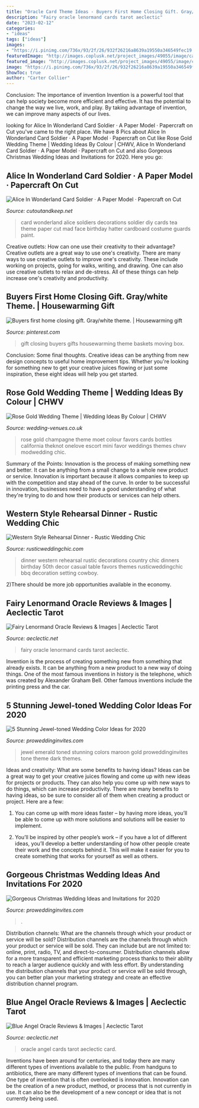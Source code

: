 ```yaml
---
title: "Oracle Card Theme Ideas - Buyers First Home Closing Gift. Gray/white Theme."
description: "Fairy oracle lenormand cards tarot aeclectic"
date: "2023-02-12"
categories:
- "ideas"
tags: ["ideas"]
images:
- "https://i.pinimg.com/736x/93/2f/26/932f26216a8639a19550a346549fec19.jpg"
featuredImage: "http://images.coplusk.net/project_images/49055/image/card_1275305037.jpg"
featured_image: "http://images.coplusk.net/project_images/49055/image/card_1275305037.jpg"
image: "https://i.pinimg.com/736x/93/2f/26/932f26216a8639a19550a346549fec19.jpg"
ShowToc: true
author: "Carter Collier"
---
```



Conclusion: The importance of invention
Invention is a powerful tool that can help society become more efficient and effective. It has the potential to change the way we live, work, and play. By taking advantage of invention, we can improve many aspects of our lives.

	

		
looking for Alice In Wonderland Card Soldier · A Paper Model · Papercraft on Cut you've came to the right place. We have 8 Pics about Alice In Wonderland Card Soldier · A Paper Model · Papercraft on Cut like Rose Gold Wedding Theme | Wedding Ideas By Colour | CHWV, Alice In Wonderland Card Soldier · A Paper Model · Papercraft on Cut and also Gorgeous Christmas Wedding Ideas and Invitations for 2020. Here you go:
		
    
## Alice In Wonderland Card Soldier · A Paper Model · Papercraft On Cut

<img loading=lazy src="http://images.coplusk.net/project_images/49055/image/card_1275305037.jpg" onerror="this.onerror=null;this.src='https://tse3.mm.bing.net/th?id=OIP.1AL_XF22m_w3TgM540uWEAHaJ4&amp;pid=15.1';" alt="Alice In Wonderland Card Soldier · A Paper Model · Papercraft on Cut">

_Source: cutoutandkeep.net_

>card wonderland alice soldiers decorations soldier diy cards tea theme paper cut mad face birthday hatter cardboard costume guards paint. 

	

Creative outlets: How can one use their creativity to their advantage?
Creative outlets are a great way to use one's creativity. There are many ways to use creative outlets to improve one's creativity. These include working on projects, going for walks, writing, and drawing. One can also use creative outlets to relax and de-stress. All of these things can help increase one's creativity and productivity.

    
## Buyers First Home Closing Gift. Gray/white Theme. | Housewarming Gift

<img loading=lazy src="https://i.pinimg.com/736x/93/2f/26/932f26216a8639a19550a346549fec19.jpg" onerror="this.onerror=null;this.src='https://tse3.mm.bing.net/th?id=OIP.THApuAyl2L4Xr-_0fYTAPwHaJc&amp;pid=15.1';" alt="Buyers first home closing gift. Gray/white theme. | Housewarming gift">

_Source: pinterest.com_

>gift closing buyers gifts housewarming theme baskets moving box. 

	

Conclusion: Some final thoughts.
Creative ideas can be anything from new design concepts to useful home improvement tips. Whether you're looking for something new to get your creative juices flowing or just some inspiration, these eight ideas will help you get started.

    
## Rose Gold Wedding Theme | Wedding Ideas By Colour | CHWV

<img loading=lazy src="https://www.wedding-venues.co.uk/sites/default/files/16.wedding-ideas-colour-rose-gold-wedding-theme.jpg" onerror="this.onerror=null;this.src='https://tse1.mm.bing.net/th?id=OIP.cIq3QhkmY6lyynOUTztICgHaLH&amp;pid=15.1';" alt="Rose Gold Wedding Theme | Wedding Ideas By Colour | CHWV">

_Source: wedding-venues.co.uk_

>rose gold champagne theme moet colour favors cards bottles california theknot onelove escort mini favor weddings themes chwv modwedding chic. 

	

Summary of the Points:
Innovation is the process of making something new and better. It can be anything from a small change to a whole new product or service. Innovation is important because it allows companies to keep up with the competition and stay ahead of the curve. In order to be successful in innovation, businesses need to have a good understanding of what they're trying to do and how their products or services can help others.

    
## Western Style Rehearsal Dinner - Rustic Wedding Chic

<img loading=lazy src="http://rusticweddingchic.com/wp-content/uploads/2012/03/western-chic-rehearsal-dinner-590x889.jpg" onerror="this.onerror=null;this.src='https://tse1.mm.bing.net/th?id=OIP.jFeStPyF8Byh2F-IEARwnAHaLK&amp;pid=15.1';" alt="Western Style Rehearsal Dinner - Rustic Wedding Chic">

_Source: rusticweddingchic.com_

>dinner western rehearsal rustic decorations country chic dinners birthday 50th decor casual table favors themes rusticweddingchic bbq decoration setting cowboy. 

	

2)There should be more job opportunities available in the economy. 

    
## Fairy Lenormand Oracle Reviews &amp; Images | Aeclectic Tarot

<img loading=lazy src="https://www.aeclectic.net/tarot/cards/_img/fairy-lenormand-oracle-13285.jpg" onerror="this.onerror=null;this.src='https://tse3.mm.bing.net/th?id=OIP.H0w0mnMsi9dIPAQEaz3UAgHaKi&amp;pid=15.1';" alt="Fairy Lenormand Oracle Reviews &amp; Images | Aeclectic Tarot">

_Source: aeclectic.net_

>fairy oracle lenormand cards tarot aeclectic. 

	

Invention is the process of creating something new from something that already exists. It can be anything from a new product to a new way of doing things. One of the most famous inventions in history is the telephone, which was created by Alexander Graham Bell. Other famous inventions include the printing press and the car.

    
## 5 Stunning Jewel-toned Wedding Color Ideas For 2020

<img loading=lazy src="https://www.proweddinginvites.com/blog/wp-content/uploads/2019/12/5-41-600x1000.jpg" onerror="this.onerror=null;this.src='https://tse4.mm.bing.net/th?id=OIP.iuEbrS8qTQDXwHU4kM3qCAHaMW&amp;pid=15.1';" alt="5 Stunning Jewel-toned Wedding Color Ideas for 2020">

_Source: proweddinginvites.com_

>jewel emerald toned stunning colors maroon gold proweddinginvites tone theme dark themes. 

	

Ideas and creativity: What are some benefits to having ideas?
Ideas can be a great way to get your creative juices flowing and come up with new ideas for projects or products. They can also help you come up with new ways to do things, which can increase productivity. There are many benefits to having ideas, so be sure to consider all of them when creating a product or project. Here are a few: 
1. You can come up with more ideas faster – by having more ideas, you’ll be able to come up with more solutions and solutions will be easier to implement.

2. You’ll be inspired by other people’s work – if you have a lot of different ideas, you’ll develop a better understanding of how other people create their work and the concepts behind it. This will make it easier for you to create something that works for yourself as well as others.

    
## Gorgeous Christmas Wedding Ideas And Invitations For 2020

<img loading=lazy src="https://www.proweddinginvites.com/blog/wp-content/uploads/2020/01/6-20-600x1000.jpg" onerror="this.onerror=null;this.src='https://tse4.mm.bing.net/th?id=OIP.S3BzgcjxlDEJwrtMHhCx2wHaMW&amp;pid=15.1';" alt="Gorgeous Christmas Wedding Ideas and Invitations for 2020">

_Source: proweddinginvites.com_

>. 

	

Distribution channels: What are the channels through which your product or service will be sold?
Distribution channels are the channels through which your product or service will be sold. They can include but are not limited to: online, print, radio, TV, and direct-to-consumer. Distribution channels allow for a more transparent and efficient marketing process thanks to their ability to reach a larger audience quickly and with less effort. By understanding the distribution channels that your product or service will be sold through, you can better plan your marketing strategy and create an effective distribution channel program.

    
## Blue Angel Oracle Reviews &amp; Images | Aeclectic Tarot

<img loading=lazy src="http://www.aeclectic.net/tarot/cards/_img/blue-angel-oracle-11413.jpg" onerror="this.onerror=null;this.src='https://tse1.mm.bing.net/th?id=OIP.qKRJ8H00-WuiaxSVTaZvEgHaK1&amp;pid=15.1';" alt="Blue Angel Oracle Reviews &amp; Images | Aeclectic Tarot">

_Source: aeclectic.net_

>oracle angel cards tarot aeclectic card. 

	

Inventions have been around for centuries, and today there are many different types of inventions available to the public. From handguns to antibiotics, there are many different types of inventions that can be found. One type of invention that is often overlooked is innovation. Innovation can be the creation of a new product, method, or process that is not currently in use. It can also be the development of a new concept or idea that is not currently being used.


